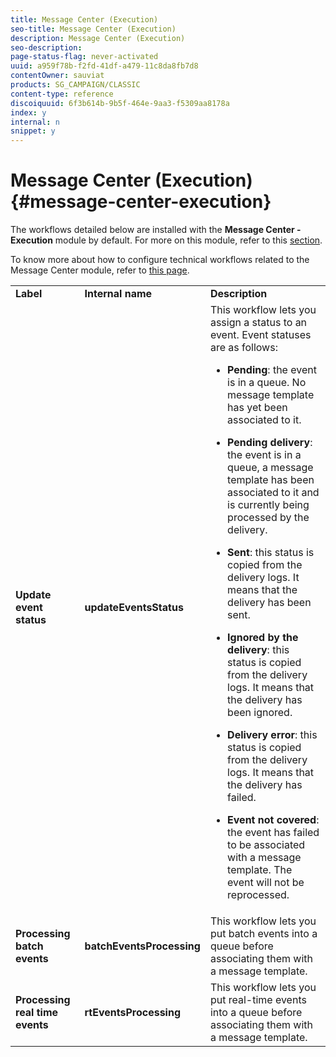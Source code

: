 ```yaml
---
title: Message Center (Execution)
seo-title: Message Center (Execution)
description: Message Center (Execution)
seo-description: 
page-status-flag: never-activated
uuid: a959f78b-f2fd-41df-a479-11c8da8fb7d8
contentOwner: sauviat
products: SG_CAMPAIGN/CLASSIC
content-type: reference
discoiquuid: 6f3b614b-9b5f-464e-9aa3-f5309aa8178a
index: y
internal: n
snippet: y
---
```


# Message Center (Execution){#message-center-execution}

The workflows detailed below are installed with the **Message Center - Execution** module by default. For more on this module, refer to this [section](../../message-center/using/about-transactional-messaging.md).

To know more about how to configure technical workflows related to the Message Center module, refer to [this page](../../message-center/using/technical-workflows.md). 

<table> 
 <tbody> 
  <tr> 
   <td> <strong>Label</strong><br /> </td> 
   <td> <strong>Internal name</strong><br /> </td> 
   <td> <strong>Description</strong><br /> </td> 
  </tr> 
  <tr> 
   <td> <strong>Update event status</strong><br /> </td> 
   <td> <strong>updateEventsStatus</strong><br /> </td> 
   <td> This workflow lets you assign a status to an event. Event statuses are as follows:<br /> 
    <ul> 
     <li> <p><strong>Pending</strong>: the event is in a queue. No message template has yet been associated to it.</p> </li> 
     <li> <p><strong>Pending delivery</strong>: the event is in a queue, a message template has been associated to it and is currently being processed by the delivery.</p> </li> 
     <li> <p><strong>Sent</strong>: this status is copied from the delivery logs. It means that the delivery has been sent.</p> </li> 
     <li> <p><strong>Ignored by the delivery</strong>: this status is copied from the delivery logs. It means that the delivery has been ignored.</p> </li> 
     <li> <p><strong>Delivery error</strong>: this status is copied from the delivery logs. It means that the delivery has failed.</p> </li> 
     <li> <p><strong>Event not covered</strong>: the event has failed to be associated with a message template. The event will not be reprocessed.</p> </li> 
    </ul> </td> 
  </tr> 
  <tr> 
   <td> <strong>Processing batch events</strong><br /> </td> 
   <td> <strong>batchEventsProcessing</strong><br /> </td> 
   <td> This workflow lets you put batch events into a queue before associating them with a message template. <br /> </td> 
  </tr> 
  <tr> 
   <td> <strong>Processing real time events</strong><br /> </td> 
   <td> <strong>rtEventsProcessing</strong><br /> </td> 
   <td> This workflow lets you put real-time events into a queue before associating them with a message template. <br /> </td> 
  </tr> 
 </tbody> 
</table>

